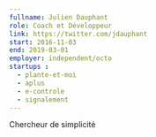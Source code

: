 ```yaml
---
fullname: Julien Dauphant
role: Coach et Développeur
link: https://twitter.com/jdauphant
start: 2016-11-03
end: 2019-03-01
employer: independent/octo
startups :
  - plante-et-moi
  - aplus
  - e-controle
  - signalement
---
```


Chercheur de simplicité
